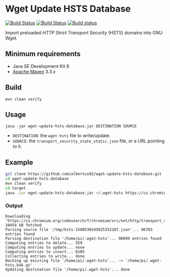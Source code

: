 # Wget Update HSTS Database

[![Build Status](https://github.com/albertus82/wget-update-hsts-database/workflows/build/badge.svg)](https://github.com/albertus82/wget-update-hsts-database/actions)
[![Build Status](https://travis-ci.org/albertus82/wget-update-hsts-database.svg?branch=master)](https://travis-ci.org/albertus82/wget-update-hsts-database)
[![Build status](https://ci.appveyor.com/api/projects/status/github/albertus82/wget-update-hsts-database?branch=master&svg=true)](https://ci.appveyor.com/project/albertus82/wget-update-hsts-database)

Import preloaded *HTTP Strict Transport Security* (HSTS) domains into GNU Wget.

## Minimum requirements

* Java SE Development Kit 8
* [Apache Maven](https://maven.apache.org) 3.3.x

## Build

`mvn clean verify`

## Usage

`java -jar wget-update-hsts-database.jar DESTINATION SOURCE`

* `DESTINATION`: the `wget-hsts` file to write/update.
* `SOURCE`: the `transport_security_state_static.json` file, or a URL pointing to it.

## Example

```sh
git clone https://github.com/albertus82/wget-update-hsts-database.git
cd wget-update-hsts-database
mvn clean verify
cd target
java -jar wget-update-hsts-database.jar ~/.wget-hsts https://cs.chromium.org/codesearch/f/chromium/src/net/http/transport_security_state_static.json
```

### Output

```
Downloading 'https://cs.chromium.org/codesearch/f/chromium/src/net/http/transport_security_state_static.json'... 10454 kB fetched
Parsing source file '/tmp/hsts-1508536545025252107.json'... 96703 entries found
Parsing destination file '/home/pi/.wget-hsts'... 90899 entries found
Computing entries to delete... 559
Computing entries to update... none
Computing entries to insert... 6105
Collecting entries to write... done
Backing up existing file '/home/pi/.wget-hsts'... -> '/home/pi/.wget-hsts.bak.gz'
Updating destination file '/home/pi/.wget-hsts'... done
```
